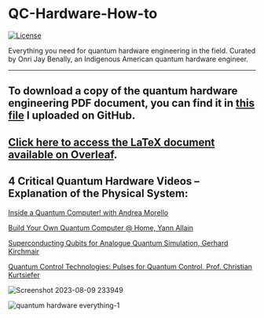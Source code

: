 # QC-Hardware-How-to

[![License](https://img.shields.io/badge/Creative_Commons-License-green)](https://choosealicense.com/licenses/cc-by-4.0)

Everything you need for quantum hardware engineering in the field. Curated by Onri Jay Benally, an Indigenous American quantum hardware engineer.
__________________________________________________________________________________________________________________________________________________
## To download a copy of the quantum hardware engineering PDF document, you can find it in [this file](https://github.com/OJB-Quantum/QC-Hardware-How-to/blob/main/Everything_You_Need_for_Quantum_Hardware_Engineering.pdf) I uploaded on GitHub.

## [Click here to access the LaTeX document available on Overleaf](https://www.overleaf.com/read/xmrssbbxhsxy).

## 4 Critical Quantum Hardware Videos – Explanation of the Physical System:

[Inside a Quantum Computer! with Andrea Morello](https://youtu.be/k_QeSOIDiEM?si=M1-GYha-9GuKNYLL)

[Build Your Own Quantum Computer @ Home, Yann Allain](https://media.ccc.de/v/36c3-10808-build_you_own_quantum_computer_home_-_99_of_discount_-_hacker_style#t=1105)

[Superconducting Qubits for Analogue Quantum Simulation, Gerhard Kirchmair](https://youtu.be/BAt2PFVQE3w?si=044mUesj0tcRSOl9)

[Quantum Control Technologies: Pulses for Quantum Control, Prof. Christian Kurtsiefer](https://youtu.be/1S0EAnooQMc?si=CjhltpPrmBYW-sm4)


![Screenshot 2023-08-09 233949](https://github.com/OJB-Quantum/QC-Hardware-How-to/assets/88035770/e8c8e544-3aad-4234-a939-087746001ffa)

![quantum hardware everything-1](https://github.com/OJB-Quantum/QC-Hardware-How-to/assets/88035770/a01deb0a-55b0-4457-85e2-950dd7aad35f)
